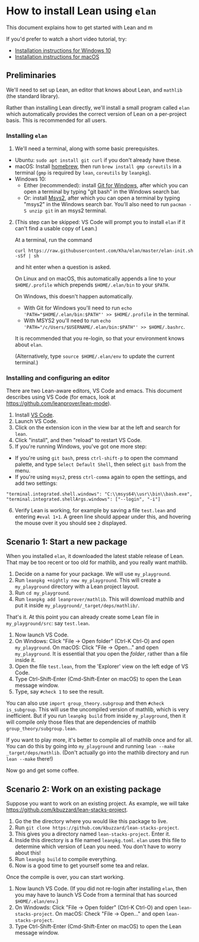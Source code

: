 # How to install Lean using `elan`

This document explains how to get started with Lean and m

If you'd prefer to watch a short video tutorial, try:
* [Installation instructions for Windows 10](https://www.youtube.com/watch?v=2f_9Zetekd8)
* [Installation instructions for macOS](https://www.youtube.com/watch?v=k8U6YOK7c0M)

## Preliminaries

We'll need to set up Lean, an editor that knows about Lean, and `mathlib` (the standard library).

Rather than installing Lean directly, we'll install a small program called `elan` which
automatically provides the correct version of Lean on a per-project basis. This is recommended for
all users.

### Installing `elan`

1. We'll need a terminal, along with some basic prerequisites.
  * Ubuntu: `sudo apt install git curl` if you don't already have these.
  * macOS: Install [homebrew](https://brew.sh/), then run `brew install gmp coreutils` in a terminal
    (`gmp` is required by `lean`, `coreutils` by `leanpkg`).
  * Windows 10:
    * Either (recommended): install [Git for Windows](https://gitforwindows.org/), after which you
      can open a terminal by typing "git bash" in the Windows search bar.
    * Or: install [Msys2](https://www.msys2.org/), after which you can open a terminal by
      typing "msys2" in the Windows search bar. You'll also need to run `pacman -S unzip git` in
      an msys2 terminal.

2. (This step can be skipped: VS Code will prompt you to install `elan` if it can't find a
   usable copy of Lean.)

   At a terminal, run the command

   `curl https://raw.githubusercontent.com/Kha/elan/master/elan-init.sh -sSf | sh`

   and hit enter when a question is asked.

   On Linux and on macOS, this automatically appends a line to your `$HOME/.profile`
   which prepends `$HOME/.elan/bin` to your `$PATH`.

   On Windows, this doesn't happen automatically. 
   * With Git for Windows you'll need to run `echo 'PATH="$HOME/.elan/bin:$PATH"' >> $HOME/.profile` in the terminal.
   * With MSYS2 you'll need to run `echo 'PATH="/c/Users/$USERNAME/.elan/bin:$PATH"' >> $HOME/.bashrc`.

   It is recommended that you re-login,
   so that your environment knows about `elan`.

   (Alternatively, type `source $HOME/.elan/env` to update the current terminal.)

### Installing and configuring an editor

There are two Lean-aware editors, VS Code and emacs.
This document describes using VS Code (for emacs, look at https://github.com/leanprover/lean-mode).

1. Install [VS Code](https://code.visualstudio.com/).
2. Launch VS Code.
3. Click on the extension icon in the view bar at the left
   and search for `lean`.
4. Click "install", and then "reload" to restart VS Code.
5. If you're running Windows, you've got one more step:
  * If you're using `git bash`, press `ctrl-shift-p` to open the command palette, and type
    `Select Default Shell`, then select `git bash` from the menu.
  * If you're using `msys2`, press `ctrl-comma` again to open the settings, and add two settings:
  ```
  "terminal.integrated.shell.windows": "C:\\msys64\\usr\\bin\\bash.exe",
  "terminal.integrated.shellArgs.windows": ["--login", "-i"]
  ```
6. Verify Lean is working, for example by saving a file `test.lean` and entering `#eval 1+1`.
   A green line should appear under this, and hovering the mouse over it you should see `2`
   displayed.

## Scenario 1: Start a new package

When you installed `elan`, it downloaded the latest stable release of Lean.
That may be too recent or too old for mathlib, and you really want mathlib.

1. Decide on a name for your package. We will use `my_playground`.
2. Run `leanpkg +nightly new my_playground`.
   This will create a `my_playground` directory with a Lean project layout.
3. Run `cd my_playground`.
4. Run `leanpkg add leanprover/mathlib`.
   This will download mathlib and put it inside `my_playground/_target/deps/mathlib/`.

That's it.
At this point you can already create some Lean file in `my_playground/src`:
say `test.lean`.

1. Now launch VS Code.
2. On Windows: Click "File -> Open folder" (Ctrl-K Ctrl-O) and open `my_playground`.
   On macOS: Click "File -> Open..." and open `my_playground`. It is essential that you open the *folder*, rather than a file inside it.
3. Open the file `test.lean`, from the 'Explorer' view on the left edge of VS Code.
4. Type Ctrl-Shift-Enter (Cmd-Shift-Enter on macOS) to open the Lean message window.
5. Type, say `#check 1` to see the result.

You can also use `import group_theory.subgroup` and then `#check is_subgroup`.
This will use the uncompiled version of mathlib, which is very inefficient.
But if you run `leanpkg build` from inside `my_playground`,
then it will compile only those files that are dependencies of
mathlib `group_theory/subgroup.lean`.

If you want to play more, it's better to compile all of mathlib
once and for all.
You can do this by going into `my_playground`
and running `lean --make _target/deps/mathlib`. (Don't actually go into the mathlib directory and
run `lean --make` there!)

Now go and get some coffee.

## Scenario 2: Work on an existing package

Suppose you want to work on an existing project.
As example, we will take https://github.com/kbuzzard/lean-stacks-project.

1. Go the the directory where you would like this package to live.
2. Run `git clone https://github.com/kbuzzard/lean-stacks-project`.
3. This gives you a directory named `lean-stacks-project`. Enter it.
4. Inside this directory is a file named `leanpkg.toml`.
   `elan` uses this file to determine which version of Lean you need.
   You don't have to worry about this!
5. Run `leanpkg build` to compile everything.
6. Now is a good time to get yourself some tea and relax.

Once the compile is over, you can start working.

1. Now launch VS Code.
   (If you did not re-login after installing `elan`,
   then you may have to launch VS Code from a terminal that has
   sourced `$HOME/.elan/env`.)
2. On Windowds: Click "File -> Open folder" (Ctrl-K Ctrl-O) and open `lean-stacks-project`.
   On macOS: Check "File -> Open..." and open `lean-stacks-project`.
3. Type Ctrl-Shift-Enter (Cmd-Shift-Enter on macOS) to open the Lean message window.
